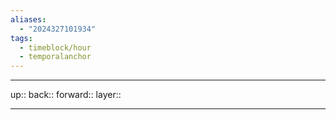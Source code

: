 ```yaml
---
aliases:
  - "2024327101934"
tags:
  - timeblock/hour
  - temporalanchor
---
```




***

up:: 
back:: 
forward:: 
layer:: 

***
